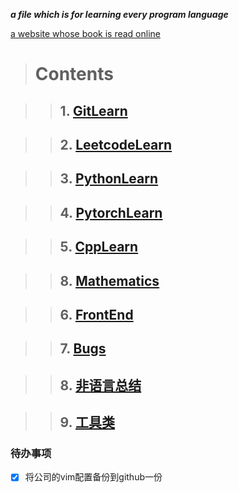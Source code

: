 ***a file which is for learning every program language***

[a website whose book is read online](https://www.bookstack.cn/)

> # Contents    

> > ## 1. [GitLearn](./GitLearn)    

> > ## 2. [LeetcodeLearn](./LeetcodeLearn)    

> > ## 3. [PythonLearn](./PythonLearn)    

> > ## 4. [PytorchLearn](./PytorchLearn)    

> > ## 5. [CppLearn](./CppLearn)    

> > ## 8. [Mathematics](./Mathematics/README.md)    

> > ## 6. [FrontEnd](./FrontEndLearn/README.md)    

> > ## 7. [Bugs](./BUGs)    

> > ## 8. [非语言总结](./非语言总结/非语言总结.md)      

> > ## 9. [工具类](./Tools)     

### 待办事项      
- [x] 将公司的vim配置备份到github一份   
